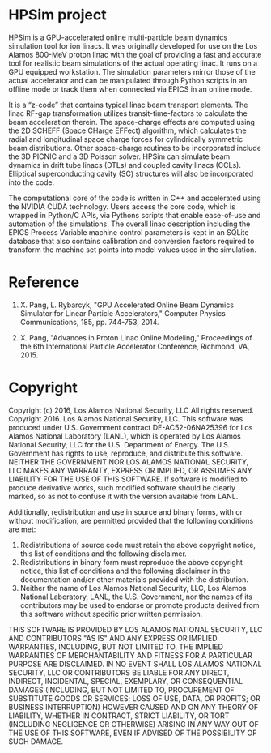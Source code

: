 # HPSim project

HPSim is a GPU-accelerated online multi-particle beam dynamics simulation tool 
for ion linacs. It was originally developed for use on the Los Alamos 800-MeV 
proton linac with the goal of providing a fast and accurate tool for realistic 
beam simulations of the actual operating linac. It runs on a GPU equipped 
workstation. The simulation parameters mirror those of the actual accelerator 
and can be manipulated through Python scripts in an offline mode or track them 
when connected via EPICS in an online mode.

It is a “z-code” that contains typical linac beam transport elements. The linac 
RF-gap transformation utilizes transit-time-factors to calculate the beam 
acceleration therein. The space-charge effects are computed using the 2D SCHEFF 
(Space CHarge EFFect) algorithm, which calculates the radial and longitudinal 
space charge forces for cylindrically symmetric beam distributions. Other 
space-charge routines to be incorporated include the 3D PICNIC and a 3D Poisson 
solver. HPSim can simulate beam dynamics in drift tube linacs (DTLs) and 
coupled cavity linacs (CCLs). Elliptical superconducting cavity (SC) structures 
will also be incorporated into the code.
 
The computational core of the code is written in C++ and accelerated using the 
NVIDIA CUDA technology. Users access the core code, which is wrapped in 
Python/C APIs, via Pythons scripts that enable ease-of-use and automation of 
the simulations. The overall linac description including the EPICS Process 
Variable machine control parameters is kept in an SQLite database that also 
contains calibration and conversion factors required to transform the machine 
set points into model values used in the simulation.

# Reference
1. X. Pang, L. Rybarcyk, "GPU Accelerated Online Beam Dynamics Simulator for 
Linear Particle Accelerators," Computer Physics Communications, 185, pp. 
744-753, 2014.

2. X. Pang, "Advances in Proton Linac Online Modeling," Proceedings of the 6th 
International Particle Accelerator Conference, Richmond, VA, 2015.

# Copyright
Copyright (c) 2016, Los Alamos National Security, LLC
All rights reserved.
Copyright 2016. Los Alamos National Security, LLC. This software was produced under U.S. Government contract DE-AC52-06NA25396 for Los Alamos National Laboratory (LANL), which is operated by Los Alamos National Security, LLC for the U.S. Department of Energy. The U.S. Government has rights to use, reproduce, and distribute this software.  NEITHER THE GOVERNMENT NOR LOS ALAMOS NATIONAL SECURITY, LLC MAKES ANY WARRANTY, EXPRESS OR IMPLIED, OR ASSUMES ANY LIABILITY FOR THE USE OF THIS SOFTWARE.  If software is modified to produce derivative works, such modified software should be clearly marked, so as not to confuse it with the version available from LANL.
 
Additionally, redistribution and use in source and binary forms, with or without modification, are permitted provided that the following conditions are met:
1. Redistributions of source code must retain the above copyright notice, this list of conditions and the following disclaimer.
2. Redistributions in binary form must reproduce the above copyright notice, this list of conditions and the following disclaimer in the documentation and/or other materials provided with the distribution. 
3. Neither the name of Los Alamos National Security, LLC, Los Alamos National Laboratory, LANL, the U.S. Government, nor the names of its contributors may be used to endorse or promote products derived from this software without specific prior written permission. 
 
THIS SOFTWARE IS PROVIDED BY LOS ALAMOS NATIONAL SECURITY, LLC AND CONTRIBUTORS "AS IS" AND ANY EXPRESS OR IMPLIED WARRANTIES, INCLUDING, BUT NOT LIMITED TO, THE IMPLIED WARRANTIES OF MERCHANTABILITY AND FITNESS FOR A PARTICULAR PURPOSE ARE DISCLAIMED. IN NO EVENT SHALL LOS ALAMOS NATIONAL SECURITY, LLC OR CONTRIBUTORS BE LIABLE FOR ANY DIRECT, INDIRECT, INCIDENTAL, SPECIAL, EXEMPLARY, OR CONSEQUENTIAL DAMAGES (INCLUDING, BUT NOT LIMITED TO, PROCUREMENT OF SUBSTITUTE GOODS OR SERVICES; LOSS OF USE, DATA, OR PROFITS; OR BUSINESS INTERRUPTION) HOWEVER CAUSED AND ON ANY THEORY OF LIABILITY, WHETHER IN CONTRACT, STRICT LIABILITY, OR TORT (INCLUDING NEGLIGENCE OR OTHERWISE) ARISING IN ANY WAY OUT OF THE USE OF THIS SOFTWARE, EVEN IF ADVISED OF THE POSSIBILITY OF SUCH DAMAGE.

